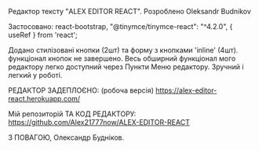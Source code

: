 Редактор тексту "ALEX EDITOR REACT". Розроблено Oleksandr Budnikov

Застосовано: react-bootstrap, "@tinymce/tinymce-react": "^4.2.0",  { useRef } from 'react';

Додано стилізовані кнопки (2шт) та форму з кнопками 'inline' (4шт). функціонал кнопок не завершено. 
Весь обширний функціонал мого редактору легко доступний через Пункти Меню редактору. Зручний і легкий у роботі.

РЕДАКТОР ЗАДЕПЛОЄНО: (робоча версія)     https://alex-editor-react.herokuapp.com/

Мій репозиторій ТА КОД РЕДАКТОРУ:       https://github.com/Alex21777now/ALEX-EDITOR-REACT


З ПОВАГОЮ, Олександр Будніков.

